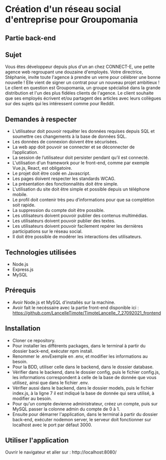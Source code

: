 # Création d'un réseau social d'entreprise pour Groupomania

## Partie back-end

## Sujet

Vous êtes développeur depuis plus d'un an chez CONNECT-E, une petite agence web regroupant une douzaine d'employés. Votre directrice, Stéphanie, invite toute l'agence à prendre un verre pour célébrer une bonne nouvelle ! Elle vient de signer un contrat pour un nouveau projet ambitieux ! Le client en question est Groupomania, un groupe spécialisé dans la grande distribution et l'un des plus fidèles clients de l'agence.
Le client souhaite que ses employés écrivent et/ou partagent des articles avec leurs collègues sur des sujets qui les intéressent comme pour Reddit.

## Demandes à respecter

* L’utilisateur doit pouvoir requêter les données requises depuis SQL et soumettre ces changements à la base de données SQL.
* Les données de connexion doivent être sécurisées.
* La web app doit pouvoir se connecter et se déconnecter de l’application.
* La session de l’utilisateur doit persister pendant qu’il est connecté.
* L'utilisation d'un framework pour le front-end, comme par exemple Vue.js, React, est obligatoire.
* Le projet doit être codé en Javascript.
* Les pages doivent respecter les standards WCAG.
* La présentation des fonctionnalités doit être simple.
* L'utilisation du site doit être simple et possible depuis un téléphone mobile.
* Le profil doit contenir très peu d’informations pour que sa complétion soit rapide.
* La suppression du compte doit être possible.
* Les utilisateurs doivent pouvoir publier des contenus multimédias.
* Les utilisateurs doivent pouvoir publier des textes.
* Les utilisateurs doivent pouvoir facilement repérer les dernières participations sur le réseau social.
* Il doit être possible de modérer les interactions des utilisateurs.

## Technologies utilisées

* Node.js
* Express.js
* MySQL

## Prérequis

* Avoir Node.js et MySQL d'installés sur la machine.
* Avoir fait le necéssaire avec la partie front-end disponible ici : https://github.com/LancelleTimote/TimoteLancelle_7_27092021_frontend

## Installation

* Cloner ce repository.
* Pour installer les différents packages, dans le terminal à partir du dossier back-end, exécuter npm install.
* Renommer le .envExemple en .env, et modifier les informations au besoin.
* Pour la BDD, utiliser celle dans le backend, dans le dossier database.
* Vérifier dans le backend, dans le dossier config, puis le fichier config.js, les informations correspondent à celle de la base de donnée que vous utilisez, ainsi que dans le fichier .env.
* Vérifier aussi dans le backend, dans le dossier models, puis le fichier index.js, à la ligne 7 il est indiqué la base de donnée qui sera utilisé, à modifier au besoin.
* Pour qu'un compte devienne administrateur, créez un compte, puis sur MySQL passer la colonne admin du compte de 0 à 1.
* Ensuite pour démarrer l'application, dans le terminal à partir du dossier back-end, exécuter nodemon server, le serveur doit fonctionner sur localhost avec le port par défaut 3000.

## Utiliser l'application

Ouvrir le navigateur et aller sur : http://localhost:8080/